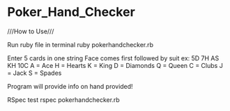 # Poker_Hand_Checker
///How to Use///

Run ruby file in terminal 
ruby pokerhandchecker.rb

Enter 5 cards in one string
Face comes first followed by suit
  ex: 5D 7H AS KH 10C
  A = Ace     H = Hearts
  K = King    D = Diamonds
  Q = Queen   C = Clubs
  J = Jack    S = Spades
  
Program will provide info on hand provided!






RSpec test
rspec pokerhandchecker.rb

